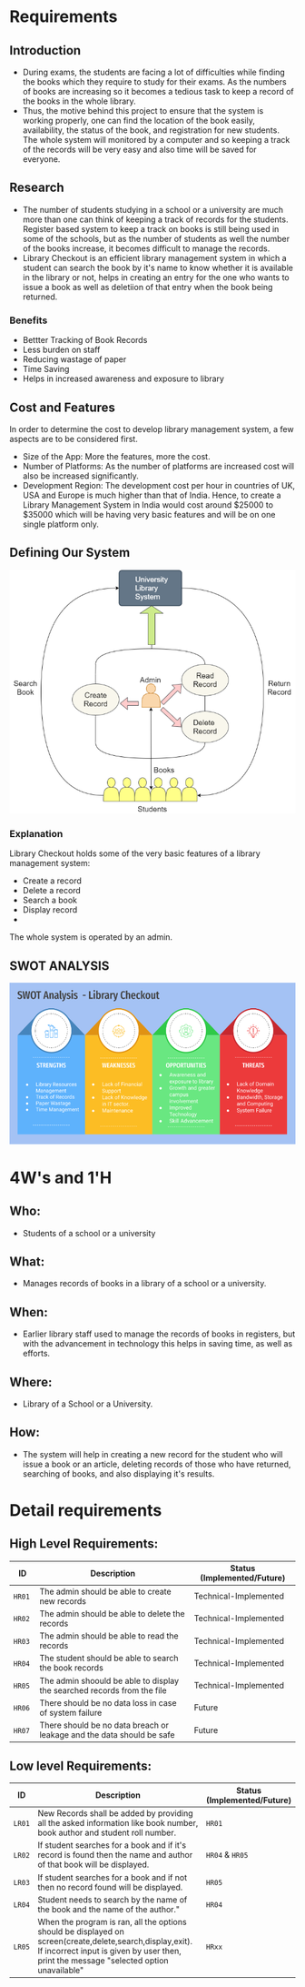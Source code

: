 # Requirements
## Introduction
 *  During exams, the students are facing a lot of difficulties while finding the books which they require to study for their exams. As the numbers of books are increasing so it becomes a tedious task to keep a record of the books in the whole library.
 *  Thus, the motive behind this project to ensure that the system is working properly, one can find the location of the book easily, availability, the status of the book, and registration for new students. The whole system will monitored by a computer and so keeping a track of the records will be very easy and also time will be saved for everyone.

## Research
 *  The number of students studying in a school or a university are much more than one can think of keeping a track of records for the students. Register based system to keep a track on books is still being used in some of the schools, but as the number of students as well the number of the books increase, it becomes difficult to manage the records.
 *  Library Checkout is an efficient library management system in which a student can search the book by it's name to know whether it is available in the library or not, helps in creating an entry for the one who wants to issue a book as well as deletiion of that entry when the book being returned.

 ### Benefits
 *  Bettter Tracking of Book Records
 *  Less burden on staff
 *  Reducing wastage of paper
 *  Time Saving
 *  Helps in increased awareness and exposure to library

## Cost and Features
In order to determine the cost to develop library management system, a few aspects are to be considered first.
*   Size of the App: More the features, more the cost.
*   Number of Platforms: As the number of platforms are increased cost will also be increased significantly.
*   Development Region: The development cost per hour in countries of UK, USA and Europe is much higher than that of India.
Hence, to create a Library Management System in India would cost around $25000 to $35000 which will be having very basic features and will be on one single platform only.

## Defining Our System
![system](https://github.com/DhyeyaPatel/Mini_Project/blob/master/5_Images/system.png)
### Explanation
Library Checkout holds some of the very basic features of a library management system:
*   Create a record
*   Delete a record
*   Search a book
*   Display record
*   
The whole system is operated by an admin.

## SWOT ANALYSIS
![swot analysis](https://github.com/DhyeyaPatel/Mini_Project/blob/master/5_Images/swot%20analysis.png)
# 4W&#39;s and 1&#39;H

## Who:
*   Students of a school or a university

## What:
*   Manages records of books in a library of a school or a university.

## When:
*   Earlier library staff used to manage the records of books in registers, but with the advancement in technology this helps in saving time, as well as efforts.

## Where:
*   Library of a School or a University.

## How:
*   The system will help in creating a new record for the student who will issue a book or an article, deleting records of those who have returned, searching of books, and also displaying it's results.

# Detail requirements
## High Level Requirements:
 ID | Description | Status (Implemented/Future)
------ |-----------| --------------
`HR01` | The admin should be able to create new records| Technical-Implemented
`HR02 `| The admin should be able to delete the records| Technical-Implemented
`HR03 `| The admin should be able to read the records| Technical-Implemented
`HR04 `| The student should be able to search the book records| Technical-Implemented
`HR05 `| The admin shoould be able to display the searched records from the file| Technical-Implemented
`HR06 `| There should be no data loss in case of system failure | Future
`HR07 `|There should be no data breach or leakage and the data should be safe| Future


##  Low level Requirements:
ID | Description | Status (Implemented/Future)
------ |-----------| --------------
`LR01` | New Records shall be added by providing all the asked information like book number, book author and student roll number. | `HR01` | Implemented
`LR02` | If student searches for a book and if it's record is found then the name and author of that book will be displayed. | `HR04` & `HR05` | Implemented
`LR03` | If student searches for a book and if not then no record found will be displayed. | `HR05` | Implemented
`LR04` | Student needs to search by the name of the book and the name of the author." | `HR04` | Implemented
`LR05` | When the program is ran, all the options should be displayed on screen(create,delete,search,display,exit). If incorrect input is given by user then, print the message "selected option unavailable" | `HRxx` | Implemented
